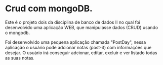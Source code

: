 # Crud com mongoDB.

Este é o projeto dois da disciplina de banco de dados II no qual foi desenvolvido uma aplicação WEB, que manipulasse dados (CRUD) usando o mongodb. 

Foi desenvolvido uma pequena aplicação chamada "PostDay", nessa aplicação o usuário pode adcionar notas (post-it) com informações que desejar. O usuário irá conseguir adcionar, editar, excluir e ver listado todas as suas notas.
